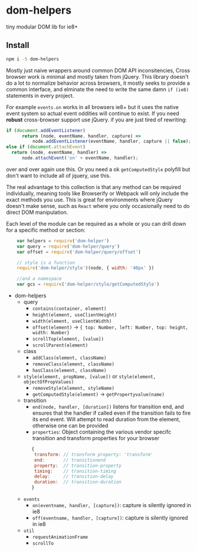 # dom-helpers

tiny modular DOM lib for ie8+ 

## Install

```sh
npm i -S dom-helpers
```


Mostly just naive wrappers around common DOM API inconsitencies, Cross browser work is minimal and mostly taken from jQuery. This library doesn't do a lot to normalize behavior across browsers, it mostly seeks to provide a common interface, and elminate the need to write the same damn `if (ie8)` statements in every project.

For example `events.on` works in all browsers ie8+ but it uses the native event system so actual event oddities will continue to exist. If you need __robust__ cross-browser support use jQuery. if you are just tired of rewriting:

```js
if (document.addEventListener)
      return (node, eventName, handler, capture) => 
          node.addEventListener(eventName, handler, capture || false);
else if (document.attachEvent)
  return (node, eventName, handler) => 
      node.attachEvent('on' + eventName, handler);
```

over and over again use this. Or you need a ok `getComputedStyle` polyfill but don't want to include all of jquery, use this.

The real advantage to this collection is that any method can be required individually, meaning tools like Browserify or Webpack will only include the exact methods you use. This is great for environments where jQuery doesn't make sense, such as `React` where you only occasionally need to do direct DOM manipulation.

Each level of the module can be required as a whole or you can drill down for a specific method or section:

```js
    var helpers = require('dom-helper')
    var query = require('dom-helper/query')
    var offset = require('dom-helper/query/offset')

    // style is a function
    require('dom-helper/style')(node, { width: '40px' })

    //and a namespace
    var gcs = require('dom-helper/style/getComputedStyle')
```

- dom-helpers
    - query
        + `contains(container, element)`
        + `height(element, useClientHeight)`
        + `width(element, useClientWidth)`
        + `offset(element)` -> `{ top: Number, left: Number, top: height, width: Number}`
        + `scrollTop(element, [value])`
        + `scrollParent(element)`
    - class
        - `addClass(element, className)`
        - `removeClass(element, className)`
        - `hasClass(element, className)`
    - `style(element, propName, [value])` or `style(element, objectOfPropValues)` 
        + `removeStyle(element, styleName)`
        + `getComputedStyle(element)` -> `getPropertyvalue(name)`
    - transition
        + `end(node, handler, [duration])` listens for transition end, and ensures that the handler if called even if the transition fails to fire its end event. Will attempt to read duration from the element, otherwise one can be provided
        + `properties`: Object containing the various vendor specifc transition and transform properties for your browser 
        ```js
           {
            transform: // transform property: 'transform'
            end:       // transitionend
            property:  // transition-property
            timing:    // transition-timing
            delay:     // transition-delay  
            duration:  // transition-duration
           } 
        ```
    - `events`
        + `on(eventname, handler, [capture])`:  capture is silently ignored in ie8
        + `off(eventname, handler, [capture])`: capture is silently ignored in ie8
    - `util` 
        + `requestAnimationFrame`
        + `scrollTo`